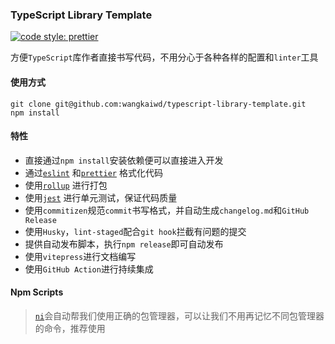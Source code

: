 ### TypeScript Library Template

[![code style: prettier](https://img.shields.io/badge/code_style-prettier-ff69b4.svg?style=flat-square)](https://github.com/prettier/prettier)

方便`TypeScript`库作者直接书写代码，不用分心于各种各样的配置和`linter`工具

#### 使用方式

```shell
git clone git@github.com:wangkaiwd/typescript-library-template.git
npm install
```

#### 特性

* 直接通过`npm install`安装依赖便可以直接进入开发
* 通过[`eslint`](https://github.com/eslint/eslint) 和[`prettier`](https://github.com/prettier/prettier) 格式化代码
* 使用[`rollup`](https://github.com/rollup/rollup) 进行打包
* 使用[`jest`](https://github.com/facebook/jest) 进行单元测试，保证代码质量
* 使用`commitizen`规范`commit`书写格式，并自动生成`changelog.md`和`GitHub Release`
* 使用`Husky`，`lint-staged`配合`git hook`拦截有问题的提交
* 提供自动发布脚本，执行`npm release`即可自动发布
* 使用`vitepress`进行文档编写
* 使用`GitHub Action`进行持续集成

#### Npm Scripts

> [`ni`](https://github.com/antfu/ni)会自动帮我们使用正确的包管理器，可以让我们不用再记忆不同包管理器的命令，推荐使用

